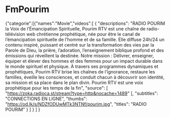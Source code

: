 # FmPourim
{"categorie":[{"names":"Movie","videos":[
        {
     "descriptions": "RADIO POURIM la Voix de l’Émancipation Spirituelle, Pourim RTV est une chaîne de radio-télévision web chrétienne prophétique, née pour être le canal de l’émancipation spirituelle de l’homme et de sa famille. Elle diffuse 24h/24 un contenu inspiré, puissant et centré sur la transformation des vies par la Parole de Dieu, la prière, l’adoration, l’enseignement biblique profond et des émissions qui réveillent la destinée. Notre mission : Délivrer, enseigner, équiper et élever des hommes et des femmes pour un impact durable dans le monde spirituel et physique. À travers ses programmes dynamiques et prophétiques, Pourim RTV brise les chaînes de l’ignorance, restaure les familles, éveille les consciences, et conduit chacun à découvrir son identité, sa mission et sa place dans le plan divin. Pourim RTV est une voix prophétique pour les temps de la fin",
      "source": [
          "https://zoka.radioca.st/stream?type=http&nocache=1489"
          ],
          "subtitles": "CONNECTIONS EN LIGNE",
          "thumbs": "https://od.lk/s/NDZfODUwMTk3NTNf/pourim.jpg",
          "titles": "RADIO POURIM"
        }
      ]
    }
  ]
}

